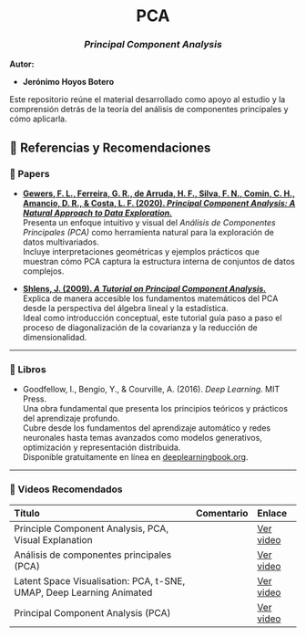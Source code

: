 <div align="center">

# **PCA**

### *Principal Component Analysis*

</div>

**Autor:**  
- **Jerónimo Hoyos Botero**

Este repositorio reúne el material desarrollado como apoyo al estudio y la comprensión detrás de la teoría del análisis de componentes principales y cómo aplicarla.


## 📖 Referencias y Recomendaciones

### 🧠 Papers

- [**Gewers, F. L., Ferreira, G. R., de Arruda, H. F., Silva, F. N., Comin, C. H., Amancio, D. R., & Costa, L. F. (2020). *Principal Component Analysis: A Natural Approach to Data Exploration.***](https://arxiv.org/abs/2009.01845)  
  Presenta un enfoque intuitivo y visual del *Análisis de Componentes Principales (PCA)* como herramienta natural para la exploración de datos multivariados.  
  Incluye interpretaciones geométricas y ejemplos prácticos que muestran cómo PCA captura la estructura interna de conjuntos de datos complejos.

- [**Shlens, J. (2009). *A Tutorial on Principal Component Analysis.***](https://arxiv.org/abs/1404.1100)  
  Explica de manera accesible los fundamentos matemáticos del PCA desde la perspectiva del álgebra lineal y la estadística.  
  Ideal como introducción conceptual, este tutorial guía paso a paso el proceso de diagonalización de la covarianza y la reducción de dimensionalidad.

---

### 📘 Libros

- Goodfellow, I., Bengio, Y., & Courville, A. (2016). *Deep Learning*. MIT Press.  
  Una obra fundamental que presenta los principios teóricos y prácticos del aprendizaje profundo.  
  Cubre desde los fundamentos del aprendizaje automático y redes neuronales hasta temas avanzados como modelos generativos, optimización y representación distribuida.  
  Disponible gratuitamente en línea en [deeplearningbook.org](https://www.deeplearningbook.org).

---

### 🎥 Videos Recomendados

| Título | Comentario | Enlace |
|:-------|:------------|:--------|
| Principle Component Analysis, PCA, Visual Explanation |  | [Ver video](https://www.youtube.com/watch?v=fsTSLXhz4uQ&t=6s) |
| Análisis de componentes principales (PCA) |  | [Ver video](https://www.youtube.com/watch?v=7My_PBhxeP4) |
| Latent Space Visualisation: PCA, t-SNE, UMAP, Deep Learning Animated | | [Ver video](https://www.youtube.com/watch?v=o_cAOa5fMhE&t=3s) |
| Principal Component Analysis (PCA) |  | [Ver video](https://www.youtube.com/watch?v=FD4DeN81ODY&t=69s) |

